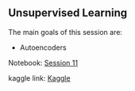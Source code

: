 ## Unsupervised Learning
The main goals of this session are:
* Autoencoders




Notebook: [Session 11](https://github.com/ssegui/ml_ub/blob/master/notebooks/Session10.ipynb)

kaggle link: [Kaggle](https://www.kaggle.com/t/acb566dab9e849a596976710343fbbca)
